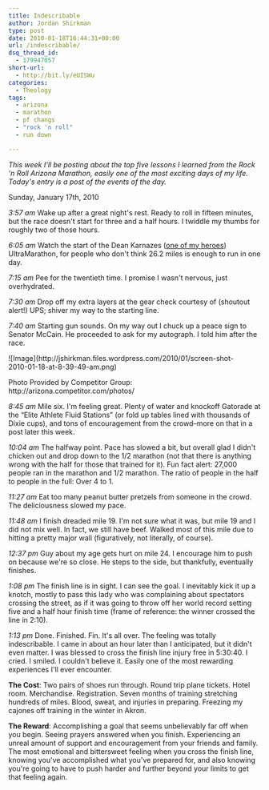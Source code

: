 ```yaml
---
title: Indescribable
author: Jordan Shirkman
type: post
date: 2010-01-18T16:44:31+00:00
url: /indescribable/
dsq_thread_id:
  - 179947057
short-url:
  - http://bit.ly/eUISWu
categories:
  - Theology
tags:
  - arizona
  - marathon
  - pf changs
  - "rock 'n roll"
  - run down

---
```

_This week I'll be posting about the top five lessons I learned from the Rock &#8216;n Roll Arizona Marathon, easily one of the most exciting days of my life. Today's entry is a post of the events of the day._

Sunday, January 17th, 2010

_3:57 am_ Wake up after a great night's rest. Ready to roll in fifteen minutes, but the race doesn't start for three and a half hours. I twiddle my thumbs for roughly two of those hours.

_6:05 am_ Watch the start of the Dean Karnazes ([one of my heroes](https://jshirk.com/blog/2009/08/fitness-friday-ultramarathon-man/)) UltraMarathon, for people who don't think 26.2 miles is enough to run in one day.

_7:15 am_ Pee for the twentieth time. I promise I wasn't nervous, just overhydrated.

_7:30 am_ Drop off my extra layers at the gear check courtesy of (shoutout alert!) UPS; shiver my way to the starting line.

_7:40 am_ Starting gun sounds. On my way out I chuck up a peace sign to Senator McCain. He proceeded to ask for my autograph. I told him after the race.

<div id="attachment_366" style="width: 460px" class="wp-caption aligncenter">
  ![Image](http://jshirkman.files.wordpress.com/2010/01/screen-shot-2010-01-18-at-8-39-49-am.png)
  
  <p id="caption-attachment-366" class="wp-caption-text">
    Photo Provided by Competitor Group: http://arizona.competitor.com/photos/
  </p>
</div>

_8:45 am_ Mile six. I'm feeling great. Plenty of water and knockoff Gatorade at the &#8220;Elite Athlete Fluid Stations&#8221; (or fold up tables lined with thousands of Dixie cups), and tons of encouragement from the crowd&#8211;more on that in a post later this week.

_10:04 am_ The halfway point. Pace has slowed a bit, but overall glad I didn't chicken out and drop down to the 1/2 marathon (not that there is anything wrong with the half for those that trained for it). Fun fact alert: 27,000 people ran in the marathon and 1/2 marathon. The ratio of people in the half to people in the full: Over 4 to 1.

_11:27 am_ Eat too many peanut butter pretzels from someone in the crowd. The deliciousness slowed my pace.

_11:48 am_ I finish dreaded mile 19. I'm not sure what it was, but mile 19 and I did not mix well. In fact, we still have beef. Walked most of this mile due to hitting a pretty major wall (figuratively, not literally, of course).

_12:37 pm_ Guy about my age gets hurt on mile 24. I encourage him to push on because we're so close. He steps to the side, but thankfully, eventually finishes.

_1:08 pm_ The finish line is in sight. I can see the goal. I inevitably kick it up a knotch, mostly to pass this lady who was complaining about spectators crossing the street, as if it was going to throw off her world record setting five and a half hour finish time (frame of reference: the winner crossed the line in 2:10).

_1:13 pm_ Done. Finished. Fin. It's all over. The feeling was totally indescribable. I came in about an hour later than I anticipated, but it didn't even matter. I was blessed to cross the finish line injury free in 5:30:40. I cried. I smiled. I couldn't believe it. Easily one of the most rewarding experiences I'll ever encounter.

**The Cost**: Two pairs of shoes run through. Round trip plane tickets. Hotel room. Merchandise. Registration. Seven months of training stretching hundreds of miles. Blood, sweat, and injuries in preparing. Freezing my cajones off training in the winter in Akron.

**The Reward**: Accomplishing a goal that seems unbelievably far off when you begin. Seeing prayers answered when you finish. Experiencing an unreal amount of support and encouragement from your friends and family. The most emotional and bittersweet feeling when you cross the finish line, knowing you've accomplished what you've prepared for, and also knowing you're going to have to push harder and further beyond your limits to get that feeling again.
